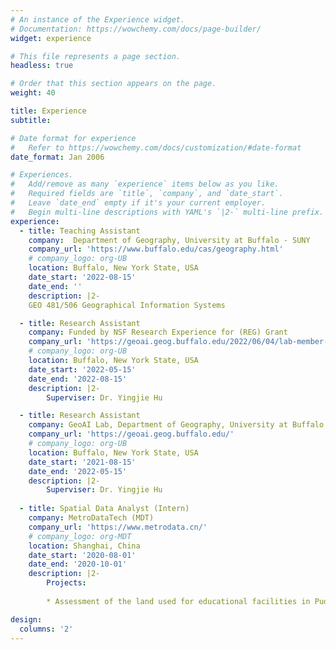 ```yaml
---
# An instance of the Experience widget.
# Documentation: https://wowchemy.com/docs/page-builder/
widget: experience

# This file represents a page section.
headless: true

# Order that this section appears on the page.
weight: 40

title: Experience
subtitle:

# Date format for experience
#   Refer to https://wowchemy.com/docs/customization/#date-format
date_format: Jan 2006

# Experiences.
#   Add/remove as many `experience` items below as you like.
#   Required fields are `title`, `company`, and `date_start`.
#   Leave `date_end` empty if it's your current employer.
#   Begin multi-line descriptions with YAML's `|2-` multi-line prefix.
experience:
  - title: Teaching Assistant
    company:  Department of Geography, University at Buffalo - SUNY
    company_url: 'https://www.buffalo.edu/cas/geography.html'
    # company_logo: org-UB
    location: Buffalo, New York State, USA
    date_start: '2022-08-15'
    date_end: ''
    description: |2-
    GEO 481/506 Geographical Information Systems

  - title: Research Assistant
    company: Funded by NSF Research Experience for (REG) Grant
    company_url: 'https://geoai.geog.buffalo.edu/2022/06/04/lab-member-ryan-zhou-receives-an-nsf-research-experience-for-graduates-reg-award-to-study-community-resilience-during-natural-disasters/'
    # company_logo: org-UB
    location: Buffalo, New York State, USA
    date_start: '2022-05-15'
    date_end: '2022-08-15'
    description: |2-
        Superviser: Dr. Yingjie Hu

  - title: Research Assistant
    company: GeoAI Lab, Department of Geography, University at Buffalo - SUNY
    company_url: 'https://geoai.geog.buffalo.edu/'
    # company_logo: org-UB
    location: Buffalo, New York State, USA
    date_start: '2021-08-15'
    date_end: '2022-05-15'
    description: |2-
        Superviser: Dr. Yingjie Hu
        
  - title: Spatial Data Analyst (Intern)
    company: MetroDataTech (MDT)
    company_url: 'https://www.metrodata.cn/'
    # company_logo: org-MDT
    location: Shanghai, China
    date_start: '2020-08-01'
    date_end: '2020-10-01'
    description: |2-
        Projects:
        
        * Assessment of the land used for educational facilities in Pudong, Shanghai

design:
  columns: '2'
---
```

